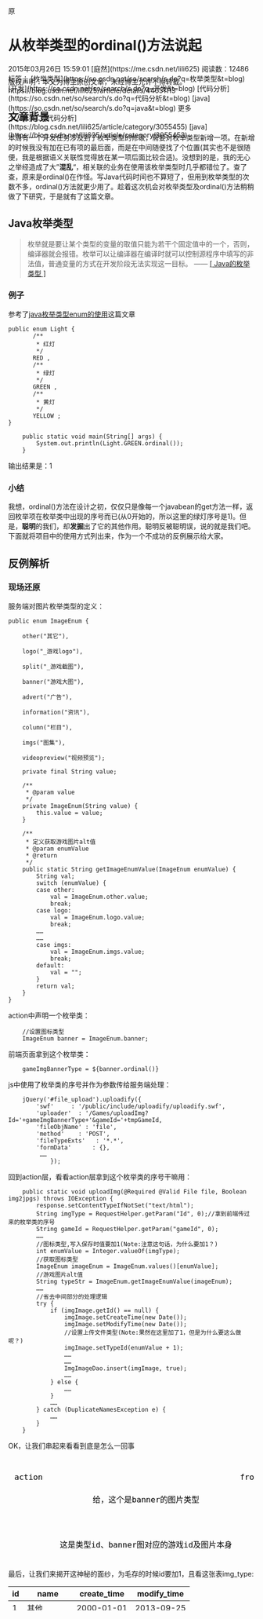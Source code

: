 <div class="blog-content-box">

<div class="article-header-box">

<div class="article-header">

<div class="article-title-box"><span class="article-type type-1 float-left">原</span>

# 从枚举类型的ordinal()方法说起

</div>

<div class="article-info-box">

<div class="article-bar-top" style="height: 26px;"><span class="time">2015年03月26日 15:59:01</span> [庭然](https://me.csdn.net/lili625) <span class="read-count">阅读数：12486</span> <span class="tags-box artic-tag-box"><span class="label">标签：</span> [枚举类型](https://so.csdn.net/so/search/s.do?q=枚举类型&t=blog) [开发](https://so.csdn.net/so/search/s.do?q=开发&t=blog) [代码分析](https://so.csdn.net/so/search/s.do?q=代码分析&t=blog) [java](https://so.csdn.net/so/search/s.do?q=java&t=blog) <span class="article_info_click">更多</span></span>

<div class="tags-box space"><span class="label">个人分类：</span> [代码分析](https://blog.csdn.net/lili625/article/category/3055455) [java](https://blog.csdn.net/lili625/article/category/3055453)</div>

</div>

</div>

</div>

</div>

<article class="baidu_pl">

<div id="article_content" class="article_content clearfix csdn-tracking-statistics" data-pid="blog" data-mod="popu_307" data-dsm="post" style="height: 3126px; overflow: hidden;">

<div class="article-copyright">版权声明：本文为博主原创文章，未经博主允许不得转载。 https://blog.csdn.net/lili625/article/details/44651113</div>

<link rel="stylesheet" href="https://csdnimg.cn/release/phoenix/template/css/ck_htmledit_views-f57960eb32.css">

<div id="content_views" class="markdown_views">

## <a name="t0"></a>文章背景

本周有一个开发任务涉及到了枚举类型的修改，需要对枚举类型新增一项。在新增的时候我没有加在已有项的最后面，而是在中间随便找了个位置(其实也不是很随便，我是根据语义关联性觉得放在某一项后面比较合适)。没想到的是，我的无心之举经造成了大”**混乱**“，相关联的业务在使用该枚举类型时几乎都错位了。查了查，原来是ordinal()在作怪。写Java代码时间也不算短了，但用到枚举类型的次数不多，ordinal()方法就更少用了。趁着这次机会对枚举类型及ordinal()方法稍稍做了下研究，于是就有了这篇文章。

## <a name="t1"></a>Java枚举类型

> 枚举就是要让某个类型的变量的取值只能为若干个固定值中的一个，否则，编译器就会报错。枚举可以让编译器在编译时就可以控制源程序中填写的非法值，普通变量的方式在开发阶段无法实现这一目标。 —— [[ Java的枚举类型 ]](http://blog.sina.com.cn/s/blog_8c8c9be701012345.html)

### <a name="t2"></a>例子

参考了[java枚举类型enum的使用](http://blog.csdn.net/wgw335363240/article/details/6359614)这篇文章

    public enum Light {
           /**
            * 红灯
            */        
           RED , 
           /**
            * 绿灯
            */  
           GREEN , 
           /**
            * 黄灯
            */  
           YELLOW ;
    }

        public static void main(String[] args) {
            System.out.println(Light.GREEN.ordinal());
        }

输出结果是：1

### <a name="t3"></a>小结

我想，ordinal()方法在设计之初，仅仅只是像每一个javabean的get方法一样，返回枚举项在枚举类中出现的序号而已(从0开始的，所以这里的绿灯序号是1)。但是，**聪明**的我们，却**发掘**出了它的其他作用。聪明反被聪明误，说的就是我们吧。下面就将项目中的使用方式列出来，作为一个不成功的反例展示给大家。

## <a name="t4"></a>反例解析

### <a name="t5"></a>现场还原

服务端对图片枚举类型的定义：

    public enum ImageEnum {

        other("其它"),

        logo("_游戏logo"),

        split("_游戏截图"),

        banner("游戏大图"),

        advert("广告"),

        information("资讯"),

        column("栏目"),

        imgs("图集"),

        videopreview("视频预览");

        private final String value;

        /**
         * @param value
         */
        private ImageEnum(String value) {
            this.value = value;
        }

        /**
         * 定义获取游戏图片alt值
         * @param enumValue
         * @return
         */
        public static String getImageEnumValue(ImageEnum enumValue) {
            String val;
            switch (enumValue) {
            case other:
                val = ImageEnum.other.value;
                break;
            case logo:
                val = ImageEnum.logo.value;
                break;
            ……
            ……
            case imgs:
                val = ImageEnum.imgs.value;
                break;
            default:
                val = "";
            }
            return val;
        }
    }

action中声明一个枚举类：

        //设置图标类型
        ImageEnum banner = ImageEnum.banner;

前端页面拿到这个枚举类：

        gameImgBannerType = ${banner.ordinal()}

js中使用了枚举类的序号并作为参数传给服务端处理：

        jQuery('#file_upload').uploadify({
            'swf'     : '/public/include/uploadify/uploadify.swf',
            'uploader'  : '/Games/uploadImg?Id='+gameImgBannerType+'&gameId='+tmpGameId,
            'fileObjName' : 'file',
            'method'    : 'POST',
            'fileTypeExts'   : '*.*',      
            'formData'      : {},
             ……
                });

回到action层，看看action层拿到这个枚举类的序号干嘛用：

        public static void uploadImg(@Required @Valid File file, Boolean img2jpgs) throws IOException {
            response.setContentTypeIfNotSet("text/html"); 
            String imgType = RequestHelper.getParam("Id", 0);//拿到前端传过来的枚举类的序号
            String gameId = RequestHelper.getParam("gameId", 0);
            ……
            //图标类型,写入保存时值要加1(Note:注意这句话，为什么要加1？)
            int enumValue = Integer.valueOf(imgType);
            //获取图标类型
            ImageEnum imageEnum = ImageEnum.values()[enumValue];
            //游戏图片alt值
            String typeStr = ImageEnum.getImageEnumValue(imageEnum);
            ……
            //省去中间部分的处理逻辑
            try {
                if (imgImage.getId() == null) {
                    imgImage.setCreateTime(new Date());
                    imgImage.setModifyTime(new Date());
                    //设置上传文件类型(Note:果然在这里加了1，但是为什么要这么做呢？)
                    imgImage.setTypeId(enumValue + 1);
                    ……
                    ……
                    ImgImageDao.insert(imgImage, true);
                    ……
                } else {
                    ……
                }
                ……
            } catch (DuplicateNamesException e) {
                ……
            }
        }

OK，让我们串起来看看到底是怎么一回事

<div class="sequence-diagram"><svg height="377" version="1.1" width="891" xmlns="http://www.w3.org/2000/svg" style="overflow: hidden; position: relative; top: -0.34375px;"><desc style="-webkit-tap-highlight-color: rgba(0, 0, 0, 0);">Created with Raphaël 2.1.0</desc><text x="41.4609375" y="40.5" text-anchor="middle" font="10px &quot;Arial&quot;" stroke="none" fill="#000000" style="-webkit-tap-highlight-color: rgba(0, 0, 0, 0); text-anchor: middle; font-style: normal; font-variant: normal; font-weight: normal; font-stretch: normal; font-size: 16px; line-height: normal; font-family: &quot;Andale Mono&quot;, monospace;" font-size="16px" font-family="Andale Mono, monospace"><tspan style="-webkit-tap-highlight-color: rgba(0, 0, 0, 0);" dy="5.5">action</tspan></text><text x="41.4609375" y="336.5" text-anchor="middle" font="10px &quot;Arial&quot;" stroke="none" fill="#000000" style="-webkit-tap-highlight-color: rgba(0, 0, 0, 0); text-anchor: middle; font-style: normal; font-variant: normal; font-weight: normal; font-stretch: normal; font-size: 16px; line-height: normal; font-family: &quot;Andale Mono&quot;, monospace;" font-size="16px" font-family="Andale Mono, monospace"><tspan style="-webkit-tap-highlight-color: rgba(0, 0, 0, 0);" dy="5.5">action</tspan></text><text x="521.8046875" y="40.5" text-anchor="middle" font="10px &quot;Arial&quot;" stroke="none" fill="#000000" style="-webkit-tap-highlight-color: rgba(0, 0, 0, 0); text-anchor: middle; font-style: normal; font-variant: normal; font-weight: normal; font-stretch: normal; font-size: 16px; line-height: normal; font-family: &quot;Andale Mono&quot;, monospace;" font-size="16px" font-family="Andale Mono, monospace"><tspan style="-webkit-tap-highlight-color: rgba(0, 0, 0, 0);" dy="5.5">front page</tspan></text><text x="521.8046875" y="336.5" text-anchor="middle" font="10px &quot;Arial&quot;" stroke="none" fill="#000000" style="-webkit-tap-highlight-color: rgba(0, 0, 0, 0); text-anchor: middle; font-style: normal; font-variant: normal; font-weight: normal; font-stretch: normal; font-size: 16px; line-height: normal; font-family: &quot;Andale Mono&quot;, monospace;" font-size="16px" font-family="Andale Mono, monospace"><tspan style="-webkit-tap-highlight-color: rgba(0, 0, 0, 0);" dy="5.5">front page</tspan></text><text x="281.6328125" y="86" text-anchor="middle" font="10px &quot;Arial&quot;" stroke="none" fill="#000000" style="-webkit-tap-highlight-color: rgba(0, 0, 0, 0); text-anchor: middle; font-style: normal; font-variant: normal; font-weight: normal; font-stretch: normal; font-size: 16px; line-height: normal; font-family: &quot;Andale Mono&quot;, monospace;" font-size="16px" font-family="Andale Mono, monospace"><tspan style="-webkit-tap-highlight-color: rgba(0, 0, 0, 0);" dy="5.5">给，这个是banner的图片类型</tspan></text><text x="668.171875" y="137.5" text-anchor="middle" font="10px &quot;Arial&quot;" stroke="none" fill="#000000" style="-webkit-tap-highlight-color: rgba(0, 0, 0, 0); text-anchor: middle; font-style: normal; font-variant: normal; font-weight: normal; font-stretch: normal; font-size: 16px; line-height: normal; font-family: &quot;Andale Mono&quot;, monospace;" font-size="16px" font-family="Andale Mono, monospace"><tspan style="-webkit-tap-highlight-color: rgba(0, 0, 0, 0);" dy="5.5">好的，用户确实要上传一张banner图</tspan></text><text x="281.6328125" y="178" text-anchor="middle" font="10px &quot;Arial&quot;" stroke="none" fill="#000000" style="-webkit-tap-highlight-color: rgba(0, 0, 0, 0); text-anchor: middle; font-style: normal; font-variant: normal; font-weight: normal; font-stretch: normal; font-size: 16px; line-height: normal; font-family: &quot;Andale Mono&quot;, monospace;" font-size="16px" font-family="Andale Mono, monospace"><tspan style="-webkit-tap-highlight-color: rgba(0, 0, 0, 0);" dy="5.5">这是类型id、banner图对应的游戏id及图片本身</tspan></text><text x="182.3828125" y="229.5" text-anchor="middle" font="10px &quot;Arial&quot;" stroke="none" fill="#000000" style="-webkit-tap-highlight-color: rgba(0, 0, 0, 0); text-anchor: middle; font-style: normal; font-variant: normal; font-weight: normal; font-stretch: normal; font-size: 16px; line-height: normal; font-family: &quot;Andale Mono&quot;, monospace;" font-size="16px" font-family="Andale Mono, monospace"><tspan style="-webkit-tap-highlight-color: rgba(0, 0, 0, 0);" dy="5.5">OK，我会把这张图片处理后存下来</tspan></text><text x="281.6328125" y="280.5" text-anchor="middle" font="10px &quot;Arial&quot;" stroke="none" fill="#000000" style="-webkit-tap-highlight-color: rgba(0, 0, 0, 0); text-anchor: middle; font-style: normal; font-variant: normal; font-weight: normal; font-stretch: normal; font-size: 16px; line-height: normal; font-family: &quot;Andale Mono&quot;, monospace;" font-size="16px" font-family="Andale Mono, monospace"><tspan style="-webkit-tap-highlight-color: rgba(0, 0, 0, 0);" dy="5.5">处理完毕，图片存在表里了，对应的图片类型id是你传过来的id+1</tspan></text></svg></div>

最后，让我们来揭开这神秘的面纱，为毛存的时候id要加1，且看这张表img_type:

<div class="table-box">

<table>

<thead>

<tr>

<th>id</th>

<th>name</th>

<th>create_time</th>

<th>modify_time</th>

</tr>

</thead>

<tbody>

<tr>

<td>1</td>

<td>其他</td>

<td>2000-01-01</td>

<td>2013-09-25</td>

</tr>

<tr>

<td>2</td>

<td>图标</td>

<td>2000-01-01</td>

<td>2013-09-25</td>

</tr>

<tr>

<td>3</td>

<td>截图</td>

<td>2000-01-01</td>

<td>2013-09-25</td>

</tr>

<tr>

<td>4</td>

<td>网游banner</td>

<td>2000-01-01</td>

<td>2013-09-25</td>

</tr>

<tr>

<td>5</td>

<td>广告</td>

<td>2000-01-01</td>

<td>2013-09-25</td>

</tr>

<tr>

<td>6</td>

<td>资讯</td>

<td>2000-01-01</td>

<td>2013-09-25</td>

</tr>

<tr>

<td>7</td>

<td>栏目</td>

<td>2000-01-01</td>

<td>2013-09-25</td>

</tr>

<tr>

<td>8</td>

<td>图集</td>

<td>2000-01-01</td>

<td>2013-09-25</td>

</tr>

<tr>

<td>9</td>

<td>视频预览</td>

<td>2000-01-01</td>

<td>2013-09-25</td>

</tr>

</tbody>

</table>

</div>

* * *

还记得ImageEnum类的各个项的顺序吗？对比一下，我想你跟我一样，露出了会心的微笑，终于知道这神秘的加1是怎么回事了。兜了好大的圈子，穿越了整个时空，却发现，**“其实就是二锅头，兑的那个白开水”**。

来，让我们试着用最简单的语言总结一下吧。前端有各种图片要上传，后端有一个通用的上传方式，后端存储的图片类型必须是img_type表里的9个数字之一。前后端于是约定了以ImageEnum中各个枚举项的序号作为标记。ImageEnum中枚举项的顺序和img_type表中各项的顺序一致，而序号是从0开始，表id却是从1开始的，因此服务端存储的时候要加1再存。Over。

### <a name="t6"></a>为啥不好

首先必须肯定的是，整个代码是完成了预设的功能的(废话，不完成能让上线么)。如果图片类型就这么多，以后再也不会新增，那么这样的代码其实也没啥好吐槽的。**但问题是**，图片类型真的会新增。甚至后台都开放了新增入口给运营同学，运营同学可以随意在img_type表里面加数据。试想一下吧，新业务来了，图片类型新增了，你在ImageEnum这个类中添加了一个新的枚举项，写了sql往img_type表里插数据。你小心翼翼地维持着ImageEnum枚举项和img_type表数据之间的对应关系，但运营后台开放的新增入口，却极有可能打破这一平衡。又或者像我一样，新接手这些代码，并不清楚枚举类和数据表之间的关系，在ImageEnum类中随意找了位置添加了一个枚举项，那么，旧有的数据就都乱套了。再或者，即使本地环境和测试环境都OK，可是线上环境多了一些图片类型，上线后才发现有问题。ordinal()只是个序号，我们却把它当做一个枚举项的唯一标识，让它承担了本不该承担的责任，那么，增加出错的可能性就不可避免了。

## <a name="t7"></a>修正之道(一)

改造ImageEnum

    public enum ImageEnum {

        other(1, "其它"),

        ……

        videopreview(9, "视频预览");

        private final Integer id;
        private final String value;

        /**
         * @param id
         * @param value
         */
        private ImageEnum(Integer id, String value) {
            this.id = id;
            this.value = value;
        }

        /**
         * 定义获取游戏图片alt值
         * @param enumValue
         * @return 图片alt值
         */
        public static String getImageEnumValue(ImageEnum enumValue) {
            String val;
            switch (enumValue) {
            case other:
                val = ImageEnum.other.value;
                break;
                ……
            case imgs:
                val = ImageEnum.imgs.value;
                break;
            }
            return val;
        }

        /**
         * 获取图片类型对应的id
         * @param enumValue
         * @return id
         */
        public static Integer getImageEnumId(ImageEnum enumValue) {
            Integer id;
            switch (enumValue) {
            case other:
                id = ImageEnum.other.id;
                break;
                ……
            case imgs:
                id = ImageEnum.imgs.id;
                break;
            }
            return id;
        }

        /**
         * 根据id获取图片类型
         * @param id
         * @return
         */
        public static ImageEnum getImageEnum(Integer id) {
            ImageEnum val = null;
            switch (id) {
            case 1:
                val = ImageEnum.other;
                break;
            ……
            case 9:
                val = ImageEnum.imgs;
                break;
            }
            return val;
        }

    }

action中声明枚举类的代码不变，前端页面拿到这个枚举类之后不再拿ordinal()而是id：

        gameImgBannerType = ${banner.id}

js部分也不改变，回到action层，这里也有变化：

        public static void uploadImg(@Required @Valid File file, Boolean img2jpgs) throws IOException {
            response.setContentTypeIfNotSet("text/html"); 
            String imgTypeId = RequestHelper.getParam("Id", 0);//拿到前端传过来是枚举类型的id而不是序号
            String gameId = RequestHelper.getParam("gameId", 0);
            ……
            //获取图标类型
            ImageEnum imageEnum = ImageEnum.getImageEnum(imgTypeId);
            //游戏图片alt值
            String typeStr = ImageEnum.getImageEnumValue(imageEnum);
            ……
            //省去中间部分的处理逻辑
            try {
                if (imgImage.getId() == null) {
                    imgImage.setCreateTime(new Date());
                    imgImage.setModifyTime(new Date());
                    //设置上传文件类型，这里不用再加1了
                    imgImage.setTypeId(imgTypeId);
                    ……
                    ……
                    ImgImageDao.insert(imgImage, true);
                    ……
                } else {
                    ……
                }
                ……
            } catch (DuplicateNamesException e) {
                ……
            }
        }

经过改造之后，至少我们已经摆脱了ordinal()这个我们不太熟悉的方法，另外一个大大的好处就是，ImageEnum类里的枚举项，可以不用限定顺序了，新增类型的时候，我爱在哪行加都行。  
但是，**还不够好**。因为ImageEnum里的id还是要和img_type中的id保持一致，代码耦合依然严重。因此，**继续优化**！

## <a name="t8"></a>修正之道(二)

为什么一定要用枚举类呢？不用不可以吗？答案是，可以。接下来我们尝试抛弃枚举类型来实现业务功能。  
首先我们回头看一下Java枚举类的定义，枚举类是对取值范围的一个限定，比如说交通灯的颜色，一定是红黄绿三种，那我们创建一个交通灯的枚举类是合乎情景合乎常理的。接下来再看我们的业务场景。(与游戏相关的)图片类型明显不是像交通灯颜色那样是基本固定的，尤其是后台给出了新增入口，就更加肯定地告诉我们，图片类型是可以新增而且有经常新增的可能性。既然如此，我们为何要维护两套图片类型呢？假设说我们从头开始做这个功能，这样设计是不是会好一些？  
先设计表结构，其中id是primary key：

<div class="table-box">

<table>

<thead>

<tr>

<th>id</th>

<th>name</th>

<th>alt</th>

<th>create_time</th>

<th>modify_time</th>

</tr>

</thead>

<tbody>

<tr>

<td>other</td>

<td>其他</td>

<td>其他</td>

<td>2000-01-01</td>

<td>2013-09-25</td>

</tr>

<tr>

<td>logo</td>

<td>图标</td>

<td>_游戏logo</td>

<td>2000-01-01</td>

<td>2013-09-25</td>

</tr>

<tr>

<td>split</td>

<td>截图</td>

<td>_游戏截图</td>

<td>2000-01-01</td>

<td>2013-09-25</td>

</tr>

<tr>

<td>banner</td>

<td>网游banner</td>

<td>游戏大图</td>

<td>2000-01-01</td>

<td>2013-09-25</td>

</tr>

<tr>

<td>advert</td>

<td>广告</td>

<td>广告</td>

<td>2000-01-01</td>

<td>2013-09-25</td>

</tr>

<tr>

<td>information</td>

<td>资讯</td>

<td>资讯</td>

<td>2000-01-01</td>

<td>2013-09-25</td>

</tr>

<tr>

<td>column</td>

<td>栏目</td>

<td>栏目</td>

<td>2000-01-01</td>

<td>2013-09-25</td>

</tr>

<tr>

<td>imgs</td>

<td>图集</td>

<td>图集</td>

<td>2000-01-01</td>

<td>2013-09-25</td>

</tr>

<tr>

<td>videopreview</td>

<td>视频预览</td>

<td>视频预览</td>

<td>2000-01-01</td>

<td>2013-09-25</td>

</tr>

</tbody>

</table>

</div>

* * *

然后在ImgType(即与数据表对应的实体)中添加一些静态变量(之所以是一些而不是全部，是因为并不是所有的图片类型都在后台有用到，也许后台只需要用到banner和videopreiview的上传，因此只声明需要用到的)

    public class ImgType {
        public static final String IMG_TYPE_OTHER = "other";
        ……
        public static final String IMG_TYPE_VIDEOPREVIEW = "videopreview";
        //其他逻辑省略
        ……
    }

ImgTypeDao提供根据主键查询的功能:

    public class ImgTypeDao {

        ……
        /**
         * 根据主键获取数据对象
         * @param name
         * @return 图片类型
         */
        public static ImgType getByPrimaryKey(String id){
            //省略具体逻辑
        }
        ……
    }

action中直接声明banner图片类型：

        //设置图标类型
        String gameImgBannerType= ImgType.IMG_TYPE_BANNER;

前端页面拿到banner图片类型：

        gameImgBannerType = ${gameImgBannerType}

js部分不变，回到action层，这里变化如下：

        public static void uploadImg(@Required @Valid File file, Boolean img2jpgs) throws IOException {
            response.setContentTypeIfNotSet("text/html"); 
            String imgTypeId = RequestHelper.getParam("Id", 0);//拿到前端传过来是图片类型的id
            String gameId = RequestHelper.getParam("gameId", 0);
            ……
            //获取图标类型
            ImgType imgType = ImgTypeDao.getByPrimaryKey(imgTypeName);
            //游戏图片alt值
            String typeStr = imgType.getAlt();
            ……
            //省去中间部分的处理逻辑
            try {
                if (imgImage.getId() == null) {
                    imgImage.setCreateTime(new Date());
                    imgImage.setModifyTime(new Date());
                    //设置上传文件类型，这里的id是字符串类型
                    imgImage.setTypeId(imgTypeId);
                    ……
                    ……
                    ImgImageDao.insert(imgImage, true);
                    ……
                } else {
                    ……
                }
                ……
            } catch (DuplicateNamesException e) {
                ……
            }
        }

调整完的代码有以下优点：

*   少了一个枚举类(有人要说了，你类是少了，但是多了几个常量的声明啊，确实，但是两相比较，代码量还是变少的)
*   前后端约定的图片类型标识不再是数字id而是更加表意的字符串
*   即使运营同学在线上添加了图片类型(在开发不知情的情况下)，也几乎不会对开发代码及上线造成任何影响。因为字符串是表意的，不同事物的表意字符串一般不会相同
*   流程清晰顺畅无怪异的地方，新同学接手后，在不了解整体流程的情况下新增图片类型，也不会出错。

## <a name="t9"></a>总结

本文从枚举类型的ordinal()方法说起，最后却弃枚举类型而去，是枚举类型不好吗？肯定不是。事实上，[java 枚举类型enum的使用](http://blog.csdn.net/wgw335363240/article/details/6359614)这篇文档刚好和我走了一条相反的道路，他的观点是枚举类强于静态常量，具体理由有兴趣可以看原文。虽然路是相反的，但我想观点并不冲突。在我看来，枚举类型和静态常量都有自己更适合的场景。在决定使用枚举类型还是静态常量的时候，多思考一下代码的扩展性和可维护性，就知道到底应该选择哪一个了。这里不再赘述，文章到这里就结束吧。

* * *

</div>

<link href="https://csdnimg.cn/release/phoenix/mdeditor/markdown_views-258a4616f7.css" rel="stylesheet"></div>

</article>

</div>
